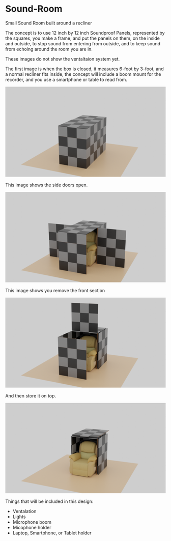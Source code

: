 # Sound-Room
Small Sound Room built around a recliner

The concept is to use 12 inch by 12 inch Soundproof Panels, represented by the squares, you make a frame, 
and put the panels on them, on the inside and outside, to stop sound from entering from outside, 
and to keep sound from echoing around the room you are in.

These images do not show the ventaltaion system yet.

The first image is when the box is closed, it measures 6-foot by 3-foot, and a normal recliner fits inside,
the concept will include a boom mount for the recorder, and you use a smartphone or table to read from.

![Image 1](https://github.com/Light-Wizzard/Sound-Room/blob/main/images/soundroom-0001.png)

This image shows the side doors open.

![Image 2](https://github.com/Light-Wizzard/Sound-Room/blob/main/images/soundroom-0002.png)

This image shows you remove the front section

![Image 3](https://github.com/Light-Wizzard/Sound-Room/blob/main/images/soundroom-0003.png)

And then store it on top.

![Image 4](https://github.com/Light-Wizzard/Sound-Room/blob/main/images/soundroom-0004.png)

Things that will be included in this design:

* Ventalation
* Lights
* Microphone boom
* Micophone holder
* Laptop, Smartphone, or Tablet holder
